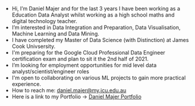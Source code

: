 - Hi, I’m Daniel Majer and for the last 3 years I have been working as a Education Data Analyst whilst working as a high school maths and digital technology teacher. 
- I’m interested in Data Integration and Preparation, Data Visualisation, Machine Learning and Data Mining. 
- I have completed my Master of Data Science (with Distinction) at James Cook Univsersity. 
- I'm preparing for the Google Cloud Professional Data Engineer certification exam and plan to sit it the 2nd half of 2021. 
- I’m looking for employment opportunities for mid level data analyst/scientist/engineer roles
- I'm open to collaborating on various ML projects to gain more practical experience. 
- How to reach me: daniel.majer@my.jcu.edu.au
- Here is a link to my Portfolio -> [Daniel Majer Portfolio](https://danielmajer24.github.io/Porfolio-of-Work/)

<!---
DanielMajer24/DanielMajer24 is a ✨ special ✨ repository because its `README.md` (this file) appears on your GitHub profile.
You can click the Preview link to take a look at your changes.
--->
